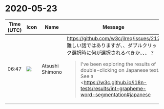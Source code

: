 # 2020-05-23

|Time (UTC)|Icon|Name|Message|
|---|---|---|---|
|06:47|![](https://secure.gravatar.com/avatar/3f82b853a23d9a6d1ce612d83f3a3a54.jpg?s=72&d=https%3A%2F%2Fa.slack-edge.com%2Fdf10d%2Fimg%2Favatars%2Fava_0008-72.png)|Atsushi Shimono|<https://github.com/w3c/jlreq/issues/212><br>難しい話ではありますが、、ダブルクリック選択時に何が選択されるべきか、、、？<br><blockquote>I've been exploring the results of double-clicking on Japanese text. See a <https://w3c.github.io/i18n-tests/results/int-grapheme-word-segmentation#japanese|summary of the results> of some exploratory tests. See <https://github.com/w3c/character_phrase_tests/issues/30|w3c/character_phrase_tests#30> for a discussion about what happens when clicking inside verbs.<br><br>Firefox only selects adjacent rows of characters from the same Unicode block when you double-click in the middle of a sentence.<br><br>Chrome and Safari, however, apply some logic to the resulting selection, so that if you click inside the word 歩きました (depending on where you click) the browser highlights one of the following morphological segments, 歩き, ま, or した.<br><br>The latter is what ICU does. See the <https://icu4c-demos-7hxm2n5zgq-uc.a.run.app/icu-bin/icusegments#1/en|ICU segmentation demo page>.<br><br>My question is whether that's what the average Japanese user wants to happen, or not? Are they happy to be able to select the word root (including incidental hiragana, as in 歩き), or do they get frustrated that they have to constantly extend the selection to get what they want, ie. the whole word?</blockquote>|
